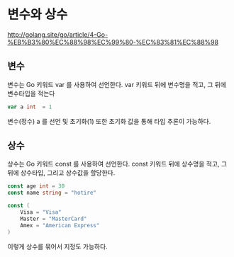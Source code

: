 # 변수와 상수 

http://golang.site/go/article/4-Go-%EB%B3%80%EC%88%98%EC%99%80-%EC%83%81%EC%88%98

## 변수 

변수는 Go 키워드 var 를 사용하여 선언한다. var 키워드 뒤에 변수명을 적고, 그 뒤에 변수타입을 적는다

~~~go
var a int  = 1
~~~

변수(정수) a 를 선언 및 초기화(1) 또한 초기화 값을 통해 타입 추론이 가능하다. 


## 상수 

상수는 Go 키워드 const 를 사용하여 선언한다. const 키워드 뒤에 상수명을 적고, 그 뒤에 상수타입, 그리고 상수값을 할당한다.

~~~go
const age int = 30
const name string = "hotire"

const (
    Visa = "Visa"
    Master = "MasterCard"
    Amex = "American Express"
)
~~~
이렇게 상수를 묶어서 지정도 가능하다. 






